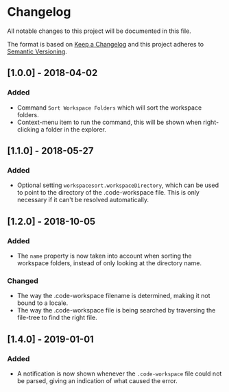 # Changelog
All notable changes to this project will be documented in this file.

The format is based on [Keep a Changelog](http://keepachangelog.com/en/1.0.0/)
and this project adheres to [Semantic Versioning](http://semver.org/spec/v2.0.0.html).

## [1.0.0] - 2018-04-02
### Added
- Command `Sort Workspace Folders` which will sort the workspace folders.
- Context-menu item to run the command, this will be shown when right-clicking a folder in the explorer.

## [1.1.0] - 2018-05-27
### Added
- Optional setting `workspacesort.workspaceDirectory`, which can be used to point to the directory of the .code-workspace file. This is only necessary if it can't be resolved automatically.

## [1.2.0] - 2018-10-05
### Added
- The `name` property is now taken into account when sorting the workspace folders, instead of only looking at the directory name.

### Changed
- The way the .code-workspace filename is determined, making it not bound to a locale.
- The way the .code-workspace file is being searched by traversing the file-tree to find the right file.

## [1.4.0] - 2019-01-01
### Added
- A notification is now shown whenever the `.code-workspace` file could not be parsed, giving an indication of what caused the error.